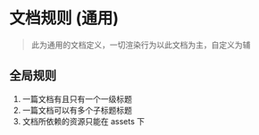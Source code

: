 # 文档规则 (通用)

> 此为通用的文档定义，一切渲染行为以此文档为主，自定义为辅

## 全局规则

1. 一篇文档有且只有一个一级标题
2. 一篇文档可以有多个子标题标题
3. 文档所依赖的资源只能在 assets 下
